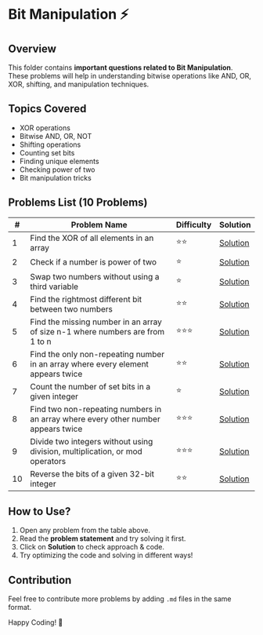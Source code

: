 # Bit Manipulation ⚡

## Overview
This folder contains **important questions related to Bit Manipulation**. These problems will help in understanding bitwise operations like AND, OR, XOR, shifting, and manipulation techniques.

## Topics Covered
- XOR operations
- Bitwise AND, OR, NOT
- Shifting operations
- Counting set bits
- Finding unique elements
- Checking power of two
- Bit manipulation tricks

## Problems List (10 Problems)

| #  | Problem Name | Difficulty | Solution |
|----|------------------------------------------------------------|------------|----------|
| 1  | Find the XOR of all elements in an array | ⭐⭐ | [Solution](1-xor-all-elements.md) |
| 2  | Check if a number is power of two | ⭐ | [Solution](2-power-of-two.md) |
| 3  | Swap two numbers without using a third variable | ⭐ | [Solution](3-swap-numbers.md) |
| 4  | Find the rightmost different bit between two numbers | ⭐⭐ | [Solution](4-rightmost-diff-bit.md) |
| 5  | Find the missing number in an array of size n-1 where numbers are from 1 to n | ⭐⭐⭐ | [Solution](5-missing-number.md) |
| 6  | Find the only non-repeating number in an array where every element appears twice | ⭐⭐ | [Solution](6-non-repeating-number.md) |
| 7  | Count the number of set bits in a given integer | ⭐ | [Solution](7-count-set-bits.md) |
| 8  | Find two non-repeating numbers in an array where every other number appears twice | ⭐⭐⭐ | [Solution](8-two-non-repeating.md) |
| 9  | Divide two integers without using division, multiplication, or mod operators | ⭐⭐⭐ | [Solution](9-divide-integers.md) |
| 10 | Reverse the bits of a given 32-bit integer | ⭐⭐ | [Solution](10-reverse-bits.md) |

## How to Use?
1. Open any problem from the table above.
2. Read the **problem statement** and try solving it first.
3. Click on **Solution** to check approach & code.
4. Try optimizing the code and solving in different ways!

## Contribution
Feel free to contribute more problems by adding `.md` files in the same format.

Happy Coding! 🚀

